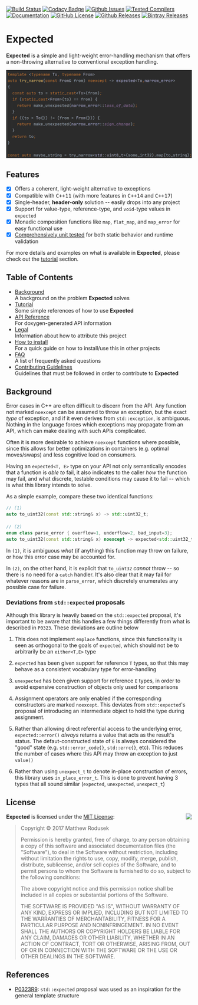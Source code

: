 [![Build Status](https://github.com/bitwizeshift/expected/workflows/build/badge.svg)](https://github.com/bitwizeshift/expected/actions)
[![Codacy Badge](https://app.codacy.com/project/badge/Grade/e163a49b3b2e4f1e953c32b7cbbb2f28)](https://www.codacy.com/gh/bitwizeshift/expected/dashboard?utm_source=github.com&amp;utm_medium=referral&amp;utm_content=bitwizeshift/expected&amp;utm_campaign=Badge_Grade)
[![Github Issues](https://img.shields.io/github/issues/bitwizeshift/expected.svg)](http://github.com/bitwizeshift/expected/issues)
[![Tested Compilers](https://img.shields.io/badge/compilers-gcc%20%7C%20clang%20%7C%20msvc-blue.svg)](#tested-compilers)
[![Documentation](https://img.shields.io/badge/docs-doxygen-blue.svg)](https://bitwizeshift.github.io/expected/api/latest)
[![GitHub License](https://img.shields.io/badge/license-MIT-blue.svg)](https://raw.githubusercontent.com/bitwizeshift/expected/master/LICENSE)
[![Github Releases](https://img.shields.io/github/v/release/bitwizeshift/expected.svg?include_prereleases)](https://github.com/bitwizeshift/expected/releases)
[![Bintray Releases](https://api.bintray.com/packages/bitwizeshift/Expected/Expected%3Aexpected/images/download.svg)](https://bintray.com/bitwizeshift/Expected/Expected%3Aexpected/_latestVersion)

# Expected

**Expected** is a simple and light-weight error-handling mechanism that offers
a non-throwing alternative to conventional exception handling.

![Expect the unexpected](doc/src/images/banner.png)

## Features

* [x] Offers a coherent, light-weight alternative to exceptions
* [x] Compatible with <kbd>C++11</kbd> (with more features in <kbd>C++14</kbd> and <kbd>C++17</kbd>)
* [x] Single-header, **header-only** solution -- easily drops into any project
* [x] Support for value-type, reference-type, and `void`-type values in `expected`
* [x] Monadic composition functions like `map`, `flat_map`, and `map_error` for
      easy functional use
* [x] [Comprehensively unit tested](test/src/expected.test.cpp) for both static
      behavior and runtime validation

For more details and examples on what is available in **Expected**, please
check out the [tutorial](doc/tutorial.md) section.

## Table of Contents

* [Background](#background) \
  A background on the problem **Expected** solves
* [Tutorial](doc/tutorial.md) \
  Some simple references of how to use **Expected**
* [API Reference](https://bitwizeshift.github.io/expected/api/latest/) \
  For doxygen-generated API information
* [Legal](doc/legal.md) \
  Information about how to attribute this project
* [How to install](doc/installing.md) \
  For a quick guide on how to install/use this in other projects
* [FAQ](doc/faq.md) \
  A list of frequently asked questions
* [Contributing Guidelines](.github/CONTRIBUTING.md) \
  Guidelines that must be followed in order to contribute to **Expected**

## Background

Error cases in C++ are often difficult to discern from the API. Any function
not marked `noexcept` can be assumed to throw an exception, but the exact _type_
of exception, and if it even derives from `std::exception`, is ambiguous.
Nothing in the language forces which exceptions may propagate from an API, which
can make dealing with such APIs complicated.

Often it is more desirable to achieve `noexcept` functions where possible, since
this allows for better optimizations in containers (e.g. optimal moves/swaps)
and less cognitive load on consumers.

Having an `expected<T, E>` type on your API not only semantically encodes that
a function is _able to_ fail, it also indicates to the caller _how_ the function
may fail, and what discrete, testable conditions may cause it to fail -- which
is what this library intends to solve.

As a simple example, compare these two identical functions:

```cpp
// (1)
auto to_uint32(const std::string& x) -> std::uint32_t;

// (2)
enum class parse_error { overflow=1, underflow=2, bad_input=3};
auto to_uint32(const std::string& x) noexcept -> expected<std::uint32_t,parse_error>;
```

In `(1)`, it is ambiguous _what_ (if anything) this function may throw on
failure, or how this error case may be accounted for.

In `(2)`, on the other hand, it is explicit that `to_uint32` _cannot_ throw --
so there is no need for a `catch` handler. It's also clear that it may fail for
whatever reasons are in `parse_error`, which discretely enumerates any possible
case for failure.

### Deviations from `std::expected` proposals

Although this library is heavily based on the `std::expected` proposal, it's
important to be aware that this handles a few things differently from what is
described in `P0323`. These deviations are outline below

1. This does not implement `emplace` functions, since this functionality is
   seen as orthogonal to the goals of `expected`, which should not be to
   arbitrarily be an `either<T,E>` type

2. `expected` has been given support for reference `T` types, so that this may
   behave as a consistent vocabulary type for error-handling

3. `unexpected` has been given support for reference `E` types, in order to
   avoid expensive construction of objects only used for comparisons

4. Assignment operators are only enabled if the corresponding constructors are
   marked `noexcept`. This deviates from `std::expected`'s proposal of
   introducing an intermediate object to hold the type during assignment.

5. Rather than allowing direct referential access to the underlying error,
   `expected::error()` _always_ returns a value that acts as the result's
   status. The defaut-constructed state of `E` is always considered the "good"
   state (e.g. `std::error_code{}`, `std::errc{}`, etc). This reduces the
   number of cases where this API may throw an exception to just `value()`

6. Rather than using `unexpect_t` to denote in-place construction of errors,
   this library uses `in_place_error_t`. This is done to prevent having 3 types
   that all sound similar (`expected`, `unexpected`, `unexpect_t`)

## License

<img align="right" src="http://opensource.org/trademarks/opensource/OSI-Approved-License-100x137.png">

**Expected** is licensed under the
[MIT License](http://opensource.org/licenses/MIT):

> Copyright &copy; 2017 Matthew Rodusek
>
> Permission is hereby granted, free of charge, to any person obtaining a copy
> of this software and associated documentation files (the "Software"), to deal
> in the Software without restriction, including without limitation the rights
> to use, copy, modify, merge, publish, distribute, sublicense, and/or sell
> copies of the Software, and to permit persons to whom the Software is
> furnished to do so, subject to the following conditions:
>
> The above copyright notice and this permission notice shall be included in all
> copies or substantial portions of the Software.
>
> THE SOFTWARE IS PROVIDED "AS IS", WITHOUT WARRANTY OF ANY KIND, EXPRESS OR
> IMPLIED, INCLUDING BUT NOT LIMITED TO THE WARRANTIES OF MERCHANTABILITY,
> FITNESS FOR A PARTICULAR PURPOSE AND NONINFRINGEMENT. IN NO EVENT SHALL THE
> AUTHORS OR COPYRIGHT HOLDERS BE LIABLE FOR ANY CLAIM, DAMAGES OR OTHER
> LIABILITY, WHETHER IN AN ACTION OF CONTRACT, TORT OR OTHERWISE, ARISING FROM,
> OUT OF OR IN CONNECTION WITH THE SOFTWARE OR THE USE OR OTHER DEALINGS IN THE
> SOFTWARE.

## References

* [P0323R9](http://www.open-std.org/jtc1/sc22/wg21/docs/papers/2019/p0323r9.html):
  `std::expected` proposal was used as an inspiration for the general template
  structure
